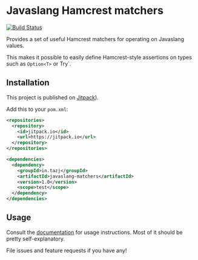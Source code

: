 Javaslang Hamcrest matchers
===========================

[![Build Status](https://travis-ci.org/tazjin/javaslang-matchers.svg?branch=master)](https://travis-ci.org/tazjin/javaslang-matchers)

Provides a set of useful Hamcrest matchers for operating on Javaslang values.

This makes it possible to easily define Hamcrest-style assertions on types such as
`Option<T>` or Try<T>`.

## Installation

This project is published on [Jitpack][]).

Add this to your `pom.xml`:

```xml
<repositories>
  <repository>
    <id>jitpack.io</id>
    <url>https://jitpack.io</url>
  </repository>
</repositories>

<dependencies>
  <dependency>
    <groupId>in.tazj</groupId>
    <artifactId>javaslang-matchers</artifactId>
    <version>1.0</version>
    <scope>test</scope>
  </dependency>
</dependencies>
```

## Usage

Consult the [documentation][] for usage instructions. Most of it should be pretty self-explanatory.

File issues and feature requests if you have any!

[documentation]: https://tazjin.github.io/javaslang-matchers/
[Jitpack]: https://jitpack.io/
